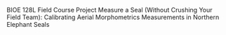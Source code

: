 BIOE 128L Field Course Project 
  Measure a Seal (Without Crushing Your Field Team): 
Calibrating Aerial Morphometrics Measurements in Northern Elephant Seals 
